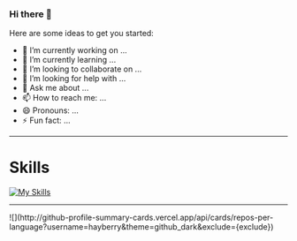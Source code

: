 ### Hi there 👋
 
Here are some ideas to get you started:

- 🔭 I’m currently working on ...
- 🌱 I’m currently learning ...
- 👯 I’m looking to collaborate on ...
- 🤔 I’m looking for help with ...
- 💬 Ask me about ...
- 📫 How to reach me: ...
- 😄 Pronouns: ...
- ⚡ Fun fact: ...

<hr/>
  <h1>Skills</h1>
  
[![My Skills](https://skillicons.dev/icons?i=html,css,bootstrap,tailwind,js,jquery,php,laravel,mysql,cpp,java,git,github,linux,vscode)](https://skillicons.dev)
 
<hr/>
![](http://github-profile-summary-cards.vercel.app/api/cards/repos-per-language?username=hayberry&theme=github_dark&exclude={exclude})
